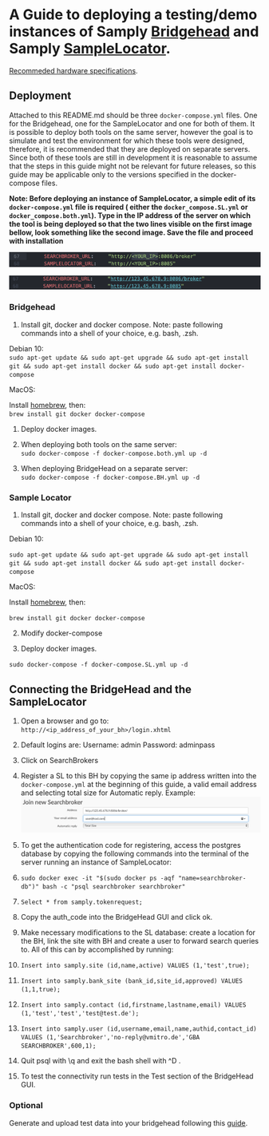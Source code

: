 # A Guide to deploying a testing/demo instances of Samply [Bridgehead](https://github.com/samply/bridgehead-deployment) and Samply [SampleLocator](https://github.com/samply/sample-locator).

[Recommeded hardware specifications](https://samply.github.io/bbmri-fhir-ig/howtoJoin.html#general-requirements).

## Deployment

Attached to this README.md should be three `docker-compose.yml` files. One for the Bridgehead, one for the SampleLocator and one for both of them. It is possible to deploy both tools on the same server, however the goal is to simulate and test the environment for which these tools were designed, therefore, it is recommended that they are deployed on separate servers. Since both of these tools are still in development it is reasonable to assume that the steps in this guide might not be relevant for future releases, so this guide may be applicable only to the versions specified in the docker-compose files.

**Note: Before deploying an instance of SampleLocator, a simple edit of its `docker-compose.yml` file is required ( either the `docker_compose.SL.yml` or `docker_compose.both.yml`). Type in the IP address of the server on which the tool is being deployed so that the two lines visible on the first image bellow, look something like the second image. Save the file and proceed with installation**

![both.docker-compose.yml](images/2021/04/both-docker-compose-yml.png)

![Example](images/2021/04/example.png)

### Bridgehead

1. Install git, docker and docker compose. Note: paste following commands into a shell of your choice, e.g. bash, .zsh.

  Debian 10:<br>
  `sudo apt-get update && sudo apt-get upgrade && sudo apt-get install git && sudo apt-get install docker && sudo apt-get install docker-compose`

  MacOS:

  Install [homebrew](https://brew.sh), then:<br>
  `brew install git docker docker-compose`

  1. Deploy docker images.

  2. When deploying both tools on the same server:<br>
    `sudo docker-compose -f docker-compose.both.yml up -d`

2. When deploying BridgeHead on a separate server:<br>
  `sudo docker-compose -f docker-compose.BH.yml up -d`

### Sample Locator

1. Install git, docker and docker compose. Note: paste following commands into a shell of your choice, e.g. bash, .zsh.

  Debian 10:

  `sudo apt-get update && sudo apt-get upgrade && sudo apt-get install git && sudo apt-get install docker && sudo apt-get install docker-compose`

  MacOS:

  Install [homebrew](https://brew.sh), then:

  `brew install git docker docker-compose`

2. Modify docker-compose

3. Deploy docker images.

`sudo docker-compose -f docker-compose.SL.yml up -d`

## Connecting the BridgeHead and the SampleLocator

1. Open a browser and go to: `http://<ip_address_of_your_bh>/login.xhtml`

2. Default logins are: Username: admin Password: adminpass

3. Click on SearchBrokers

4. Register a SL to this BH by copying the same ip address written into the `docker-compose.yml` at the beginning of this guide, a valid email address and selecting total size for Automatic reply. Example: ![Register](images/2021/04/register.png)

5. To get the authentication code for registering, access the postgres database by copying the following commands into the terminal of the server running an instance of SampleLocator:

6. `sudo docker exec -it "$(sudo docker ps -aqf "name=searchbroker-db")" bash -c "psql searchbroker searchbroker"`
7. `Select * from samply.tokenrequest;`
8. Copy the auth_code into the BridgeHead GUI and click ok.
9. Make necessary modifications to the SL database: create a location for the BH, link the site with BH and create a user to forward search queries to. All of this can by accomplished by running:
10. `Insert into samply.site (id,name,active) VALUES (1,'test',true);`
11. `Insert into samply.bank_site (bank_id,site_id,approved) VALUES (1,1,true);`
12. `Insert into samply.contact (id,firstname,lastname,email) VALUES (1,'test','test','test@test.de');`
13. `Insert into samply.user (id,username,email,name,authid,contact_id) VALUES (1,'Searchbroker','no-reply@vmitro.de','GBA SEARCHBROKER',600,1);`
14. Quit psql with \q and exit the bash shell with ^D .
15. To test the connectivity run tests in the Test section of the BridgeHead GUI.

  ### Optional

  Generate and upload test data into your bridgehead following this [guide](https://github.com/samply/bridgehead-deployment#checking-your-newly-installed-bridgehead).
